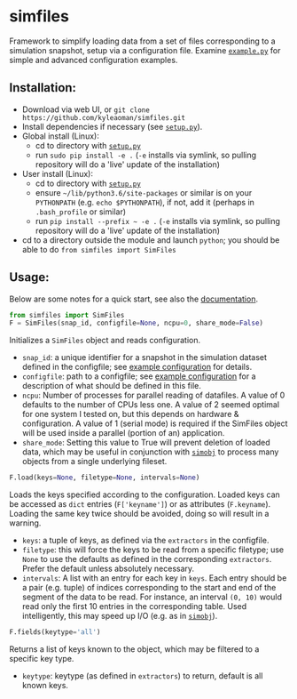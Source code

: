 # simfiles
Framework to simplify loading data from a set of files corresponding to a simulation snapshot, setup via a configuration file. Examine [`example.py`](https://github.com/kyleaoman/simfiles/blob/master/simfiles/configs/example.py) for simple and advanced configuration examples.

## Installation:
 - Download via web UI, or `git clone https://github.com/kyleaoman/simfiles.git`
 - Install dependencies if necessary (see [`setup.py`](https://github.com/kyleaoman/simfiles/blob/master/setup.py)).
 - Global install (Linux): 
   - cd to directory with [`setup.py`](https://github.com/kyleaoman/simfiles/blob/master/setup.py)
   - run `sudo pip install -e .` (`-e` installs via symlink, so pulling repository will do a 'live' update of the installation)
 - User install (Linux):
   - cd to directory with [`setup.py`](https://github.com/kyleaoman/simfiles/blob/master/setup.py)
   - ensure `~/lib/python3.6/site-packages` or similar is on your `PYTHONPATH` (e.g. `echo $PYTHONPATH`), if not, add it (perhaps in `.bash_profile` or similar)
   - run `pip install --prefix ~ -e .` (`-e` installs via symlink, so pulling repository will do a 'live' update of the installation)
 - cd to a directory outside the module and launch `python`; you should be able to do `from simfiles import SimFiles`

## Usage:

Below are some notes for a quick start, see also the [documentation](https://kyleaoman.github.io/simfiles/build/html/index.html).

```python
from simfiles import SimFiles
F = SimFiles(snap_id, configfile=None, ncpu=0, share_mode=False)
```

Initializes a `SimFiles` object and reads configuration.
 - `snap_id`: a unique identifier for a snapshot in the simulation dataset defined in the configfile; see [example configuration](https://github.com/kyleaoman/simfiles/blob/master/simfiles/configs/example.py) for details.
 - `configfile`: path to a configfile; see [example configuration](https://github.com/kyleaoman/simfiles/blob/master/simfiles/configs/example.py) for a description of what should be defined in this file.
 - `ncpu`: Number of processes for parallel reading of datafiles. A value of 0 defaults to the number of CPUs less one. A value of 2 seemed optimal for one system I tested on, but this depends on hardware & configuration. A value of 1 (serial mode) is required if the SimFiles object will be used inside a parallel (portion of an) application.
 - `share_mode`: Setting this value to True will prevent deletion of loaded data, which may be useful in conjunction with [`simobj`](https://github.com/kyleaoman/simobj) to process many objects from a single underlying fileset.
 
```python
F.load(keys=None, filetype=None, intervals=None)
```

Loads the keys specified according to the configuration. Loaded keys can be accessed as `dict` entries (`F['keyname']`) or as attributes (`F.keyname`). Loading the same key twice should be avoided, doing so will result in a warning.
 - `keys`: a tuple of keys, as defined via the `extractors` in the configfile.
 - `filetype`: this will force the keys to be read from a specific filetype; use `None` to use the defaults as defined in the corresponding `extractors`. Prefer the default unless absolutely necessary.
 - `intervals`: A list with an entry for each key in `keys`. Each entry should be a pair (e.g. tuple) of indices corresponding to the start and end of the segment of the data to be read. For instance, an interval `(0, 10)` would read only the first 10 entries in the corresponding table. Used intelligently, this may speed up I/O (e.g. as in [`simobj`](https://github.com/kyleaoman/simobj)).

```python
F.fields(keytype='all')
```

Returns a list of keys known to the object, which may be filtered to a specific key type.
 - `keytype`: keytype (as defined in `extractors`) to return, default is all known keys.
